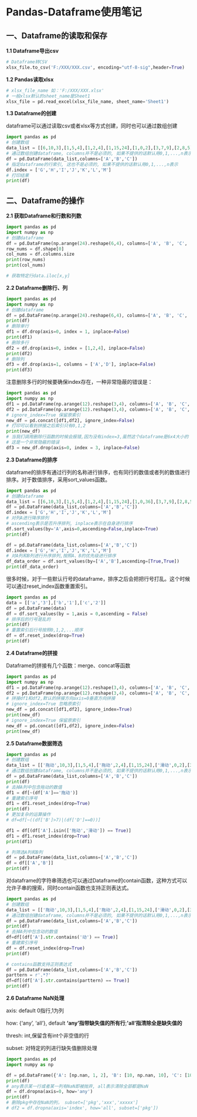 # Pandas-Dataframe使用笔记

## 一、Dataframe的读取和保存

**1.1 Dataframe导出csv**

```python
# Dataframe转CSV
xlsx_file.to_csv('F:/XXX/XXX.csv', encoding="utf-8-sig",header=True)
```

**1.2 Pandas读取xlsx**

```python
# xlsx_file_name 如：'F:/XXX/XXX.xlsx'
# 一般xlsx默认的sheet_name是Sheet1
xlsx_file = pd.read_excel(xlsx_file_name, sheet_name='Sheet1')
```

**1.3 Dataframe的创建**

dataframe可以通过读取csv或者xlsx等方式创建，同时也可以通过数组创建

```python
import pandas as pd
# 创建数组
data_list = [[6,10,3],[1,5,4],[1,2,4],[1,15,24],[1,0,2],[3,7,9],[2,8,5]]
# 通过数组创建dataframe, columns并不是必须的, 如果不提供的话默认用0,1,...,n表示
df = pd.DataFrame(data_list,columns=['A','B','C'])
# 指定dataframe的行索引, 这也不是必须的, 如果不提供的话默认用0,1,...,n表示
df.index = ['G','H','I','J','K','L','M']
# 打印结果
print(df)
```

## 二、Dataframe的操作

**2.1 获取Dataframe和行数和列数**

```python
import pandas as pd
import numpy as np
# 创建dataframe
df = pd.DataFrame(np.arange(24).reshape(6,4), columns=['A', 'B', 'C', 'D'])
row_nums = df.shape[0]
col_nums = df.columns.size
print(row_nums)
print(col_nums)

# 获取特定行data.iloc[x,y]
```

**2.2 Dataframe删除行、列**

```python
import pandas as pd
import numpy as np
# 创建dataframe
df = pd.DataFrame(np.arange(24).reshape(6,4), columns=['A', 'B', 'C', 'D'])
print(df)
# 删除单行
df1 = df.drop(axis=0, index = 1, inplace=False)
print(df1)
# 删除多行
df2 = df.drop(axis=0, index = [1,2,4], inplace=False)
print(df2)
# 删除列
df3 = df.drop(axis=1, columns = ['A','D'], inplace=False)
print(df3)
```

注意删除多行的时候要确保index存在，一种非常隐蔽的错误是：

```python
import pandas as pd
import numpy as np
df1 = pd.DataFrame(np.arange(12).reshape(3,4), columns=['A', 'B', 'C', 'D'])
df2 = pd.DataFrame(np.arange(12).reshape(3,4), columns=['A', 'B', 'C', 'D'])
# ignore_index=True 保留原索引
new_df = pd.concat([df1,df2], ignore_index=False)
# 打印可以看到拼接之后索引只有0,1,2
print(new_df)
# 当我们调用删除行函数的时候会报错,因为没有index=3,虽然这个dataframe是6x4大小的
# 这是一个非常隐蔽的错误
df3 = new_df.drop(axis=0, index = 3, inplace=False)
```

**2.3 Dataframe的排序**

dataframe的排序有通过行列的名称进行排序，也有同行的数值或者列的数值进行排序。对于数值排序，采用sort_values函数。

```python
import pandas as pd
# 创建dataframe
data_list = [[6,10,3],[1,5,4],[1,2,4],[1,15,24],[1,0,36],[3,7,9],[2,8,5]]
df = pd.DataFrame(data_list,columns=['A','B','C'])
df.index = ['G','H','I','J','K','L','M']
# 对列A进行降序排列
# ascending表示是否升序排列, inplace表示在自身进行排序
df.sort_values(by='A',axis=0,ascending=False,inplace=True)
print(df)

df = pd.DataFrame(data_list,columns=['A','B','C'])
df.index = ['G','H','I','J','K','L','M']
# 对A列和B列进行升序排列,按照A、B的优先级进行排序
df_data_order = df.sort_values(by=['A','B'],ascending=[True,True])
print(df_data_order)
```

很多时候，对于一些默认行号的dataframe，排序之后会把把行号打乱。这个时候可以通过reset_index函数重置索引。

```python
import pandas as pd
data = [['a','3'],['b','1'],['c','2']]
df = pd.DataFrame(data)
df = df.sort_values(by = 1,axis = 0,ascending = False)
# 排序后的行号是乱的
print(df)
# 重置索引后行号按照0,1,2,...顺序
df = df.reset_index(drop=True)
print(df)
```

**2.4 Dataframe的拼接**

Dataframe的拼接有几个函数：merge、concat等函数

```python
import pandas as pd
import numpy as np
df1 = pd.DataFrame(np.arange(12).reshape(3,4), columns=['A', 'B', 'C', 'D'])
df2 = pd.DataFrame(np.arange(12).reshape(3,4), columns=['A', 'B', 'C', 'D'])
# 拼接df1和df2,默认的拼接方向axis=0垂直方向拼接
# ignore_index=True 忽略原索引
new_df = pd.concat([df1,df2], ignore_index=True)
print(new_df)
# ignore_index=True 保留原索引
new_df = pd.concat([df1,df2], ignore_index=False)
print(new_df)
```

**2.5 Dataframe数据筛选**

```python
import pandas as pd
# 创建数组
data_list = [['拖动',10,3],[1,5,4],['拖动',2,4],[1,15,24],['滑动',0,2],[3,7,9],[2,8,5]]
# 通过数组创建dataframe, columns并不是必须的, 如果不提供的话默认用0,1,...,n表示
df = pd.DataFrame(data_list,columns=['A','B','C'])
print(df)
# 去掉A列中包含拖动的数值
df1 = df[~(df['A']=='拖动')]
# 重建索引序号
df1 = df1.reset_index(drop=True)
print(df)
# 更加复杂的运算操作
# df=df[~((df['B']>7)|(df['D']==0))]

df1 = df[(df['A'].isin(['拖动','滑动']) == True)]
df1 = df1.reset_index(drop=True)
print(df1)

# 列筛选A列和B列
df = pd.DataFrame(data_list,columns=['A','B','C'])
df = df[['A','B']]
print(df)
```

对dataframe的字符串筛选也可以通过Dataframe的contain函数，这种方式可以允许子串的搜索，同时contain函数也支持正则表达式。

```python
import pandas as pd
# 创建数组
data_list = [['拖动',10,3],[1,5,4],['拖动',2,4],[1,15,24],['滑动',0,2],[3,7,9],[2,8,5]]
# 通过数组创建dataframe, columns并不是必须的, 如果不提供的话默认用0,1,...,n表示
df = pd.DataFrame(data_list,columns=['A','B','C'])
print(df)
# 去掉A列中包含动的数值
df=df[(df['A'].str.contains('动') == True)]
# 重建索引序号
df = df.reset_index(drop=True)
print(df)

# contains函数支持正则表达式
df = pd.DataFrame(data_list,columns=['A','B','C'])
parttern = r'.*?'
df=df[(df['A'].str.contains(parttern) == True)]
print(df)
```

**2.6 Dataframe NaN处理**

axis: default 0指行,1为列

how: {‘any’, ‘all’}, default **‘any’指带缺失值的所有行**;**'all’指清除全是缺失值的**

thresh: int,保留含有int个非空值的行

subset: 对特定的列进行缺失值删除处理

```python
import pandas as pd
import numpy as np

df = pd.DataFrame({'A': [np.nan, 1, 2], 'B': [10, np.nan, 10], 'C': [10, 25, 15]})
print(df)
# any表示某一行或者某一列有NaN即被抛弃, all表示清除全部都是NaN
df = df.dropna(axis=0, how='any')
print(df)
# 删除pkg中存在NaN的列， subset=['pkg','xxx','xxxxx']
# df2 = df.dropna(axis='index', how='all', subset=['pkg'])
```

